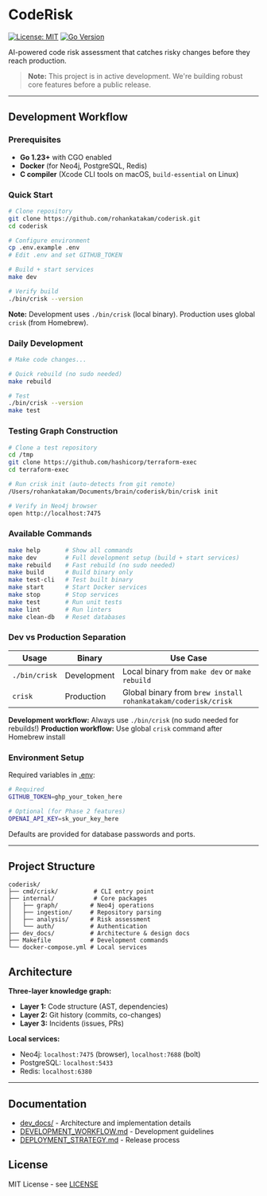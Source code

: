 # CodeRisk

[![License: MIT](https://img.shields.io/badge/License-MIT-blue.svg)](https://opensource.org/licenses/MIT)
[![Go Version](https://img.shields.io/badge/Go-1.23%2B-blue)](https://golang.org)

AI-powered code risk assessment that catches risky changes before they reach production.

> **Note:** This project is in active development. We're building robust core features before a public release.

---

## Development Workflow

### Prerequisites

- **Go 1.23+** with CGO enabled
- **Docker** (for Neo4j, PostgreSQL, Redis)
- **C compiler** (Xcode CLI tools on macOS, `build-essential` on Linux)

### Quick Start

```bash
# Clone repository
git clone https://github.com/rohankatakam/coderisk.git
cd coderisk

# Configure environment
cp .env.example .env
# Edit .env and set GITHUB_TOKEN

# Build + start services
make dev

# Verify build
./bin/crisk --version
```

**Note:** Development uses `./bin/crisk` (local binary). Production uses global `crisk` (from Homebrew).

### Daily Development

```bash
# Make code changes...

# Quick rebuild (no sudo needed)
make rebuild

# Test
./bin/crisk --version
make test
```

### Testing Graph Construction

```bash
# Clone a test repository
cd /tmp
git clone https://github.com/hashicorp/terraform-exec
cd terraform-exec

# Run crisk init (auto-detects from git remote)
/Users/rohankatakam/Documents/brain/coderisk/bin/crisk init

# Verify in Neo4j browser
open http://localhost:7475
```

### Available Commands

```bash
make help       # Show all commands
make dev        # Full development setup (build + start services)
make rebuild    # Fast rebuild (no sudo needed)
make build      # Build binary only
make test-cli   # Test built binary
make start      # Start Docker services
make stop       # Stop services
make test       # Run unit tests
make lint       # Run linters
make clean-db   # Reset databases
```

### Dev vs Production Separation

| Usage | Binary | Use Case |
|-------|--------|----------|
| `./bin/crisk` | Development | Local binary from `make dev` or `make rebuild` |
| `crisk` | Production | Global binary from `brew install rohankatakam/coderisk/crisk` |

**Development workflow:** Always use `./bin/crisk` (no sudo needed for rebuilds!)
**Production workflow:** Use global `crisk` command after Homebrew install

### Environment Setup

Required variables in [.env](.env):

```bash
# Required
GITHUB_TOKEN=ghp_your_token_here

# Optional (for Phase 2 features)
OPENAI_API_KEY=sk_your_key_here
```

Defaults are provided for database passwords and ports.

---

## Project Structure

```
coderisk/
├── cmd/crisk/          # CLI entry point
├── internal/           # Core packages
│   ├── graph/         # Neo4j operations
│   ├── ingestion/     # Repository parsing
│   ├── analysis/      # Risk assessment
│   └── auth/          # Authentication
├── dev_docs/          # Architecture & design docs
├── Makefile           # Development commands
└── docker-compose.yml # Local services
```

## Architecture

**Three-layer knowledge graph:**
- **Layer 1:** Code structure (AST, dependencies)
- **Layer 2:** Git history (commits, co-changes)
- **Layer 3:** Incidents (issues, PRs)

**Local services:**
- Neo4j: `localhost:7475` (browser), `localhost:7688` (bolt)
- PostgreSQL: `localhost:5433`
- Redis: `localhost:6380`

---

## Documentation

- [dev_docs/](dev_docs/) - Architecture and implementation details
- [DEVELOPMENT_WORKFLOW.md](dev_docs/DEVELOPMENT_WORKFLOW.md) - Development guidelines
- [DEPLOYMENT_STRATEGY.md](dev_docs/03-implementation/DEPLOYMENT_STRATEGY.md) - Release process

## License

MIT License - see [LICENSE](LICENSE)
